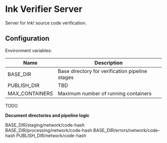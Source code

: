 # Ink Verifier Server

Server for Ink! source code verification.

## Configuration

Environment variables:

|Name|Description|
|----|-----------|
|BASE_DIR|Base directory for verification pipeline stages|
|PUBLISH_DIR|TBD|
|MAX_CONTAINERS|Maximum number of running containers|


TODO

**Document directories and pipeline logic**

BASE_DIR/staging/network/code-hash
BASE_DIR/processing/network/code-hash
BASE_DIR/errors/network/code-hash
PUBLISH_DIR/network/code-hash
